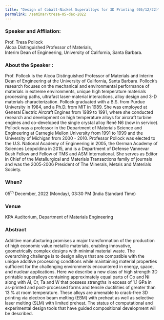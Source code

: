 ```yaml
---
title: "Design of Cobalt-Nickel Superalloys for 3D Printing (05/12/22)"
permalink: /seminar/tresa-05-dec-2022
---
```

### Speaker and Affliation:
Prof. Tresa Pollock<br> 
Alcoa Distinguished Professor of Materials,<br>
Interim Dean of Engineering, University of California, Santa Barbara. <br>

### About the Speaker : 
Prof. Pollock is the Alcoa Distinguished Professor of Materials and Interim Dean of Engineering at the University of California, Santa Barbara.  Pollock’s research focuses on the mechanical and environmental performance of materials in extreme environments, unique high temperature materials processing paths, ultrafast laser-material interactions, alloy design and 3-D materials characterization.  Pollock graduated with a B.S. from Purdue University in 1984, and a Ph.D. from MIT in 1989.  She was employed at General Electric Aircraft Engines from 1989 to 1991, where she conducted research and development on high temperature alloys for aircraft turbine engines and co-developed the single crystal alloy René N6 (now in service).  Pollock was a professor in the Department of Materials Science and Engineering at Carnegie Mellon University from 1991 to 1999 and the University of Michigan from 2000 - 2010.  Professor Pollock was elected to the U.S. National Academy of Engineering in 2005, the German Academy of Sciences Leopoldina in 2015, and is a Department of Defense Vannevar Bush Fellow and Fellow of TMS and ASM International.  She serves as Editor in Chief of the Metallurgical and Materials Transactions family of journals and was the 2005-2006 President of The Minerals, Metals and Materials Society. 

### When?
05<sup>th</sup> December, 2022 (Monday), 03:30 PM (India Standard Time)

### Venue
KPA Auditorium, Department of Materials Engineering

### Abstract
Additive manufacturing promises a major transformation of the production of high economic value metallic materials, enabling innovative, geometrically complex designs with minimal material waste. The overarching challenge is to design alloys that are compatible with the unique additive processing conditions while maintaining material properties sufficient for the challenging environments encountered in energy, space, and nuclear applications. Here we describe a new class of high strength 3D printable superalloys containing approximately equal parts of Co and Ni along with Al, Cr, Ta and W that possess strengths in excess of 1.1 GPa in as-printed and post-processed forms and tensile ductilities of greater than 13 % at room temperature. These alloys are amenable to crack-free 3D printing via electron beam melting (EBM) with preheat as well as selective laser melting (SLM) with limited preheat. The status of computational and experimental design tools that have guided compositional development will be described. 